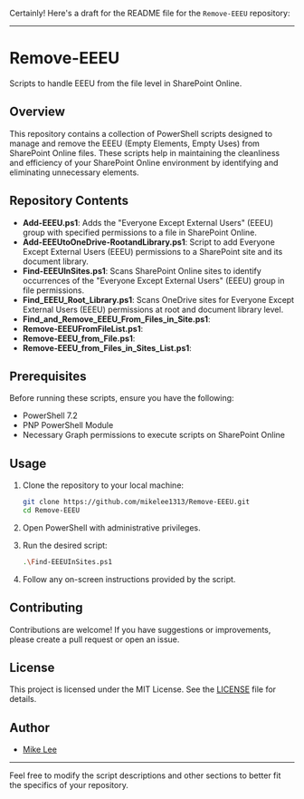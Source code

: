 Certainly! Here's a draft for the README file for the `Remove-EEEU` repository:

---

# Remove-EEEU

Scripts to handle EEEU from the file level in SharePoint Online.

## Overview

This repository contains a collection of PowerShell scripts designed to manage and remove the EEEU (Empty Elements, Empty Uses) from SharePoint Online files. These scripts help in maintaining the cleanliness and efficiency of your SharePoint Online environment by identifying and eliminating unnecessary elements.

## Repository Contents

- **Add-EEEU.ps1**:  Adds the "Everyone Except External Users" (EEEU) group with specified permissions to a file in SharePoint Online.
- **Add-EEEUtoOneDrive-RootandLibrary.ps1**: Script to add Everyone Except External Users (EEEU) permissions to a SharePoint site and its document library.
- **Find-EEEUInSites.ps1**: Scans SharePoint Online sites to identify occurrences of the "Everyone Except External Users" (EEEU) group in file permissions.
- **Find_EEEU_Root_Library.ps1**: Scans OneDrive sites for Everyone Except External Users (EEEU) permissions at root and document library level.
- **Find_and_Remove_EEEU_From_Files_in_Site.ps1**:
- **Remove-EEEUFromFileList.ps1**:
- **Remove-EEEU_from_File.ps1**:
- **Remove-EEEU_from_Files_in_Sites_List.ps1**:

<!-- Add descriptions for each script in the repository -->

## Prerequisites

Before running these scripts, ensure you have the following:

- PowerShell 7.2
- PNP PowerShell Module
- Necessary Graph permissions to execute scripts on SharePoint Online

## Usage

1. Clone the repository to your local machine:
    ```sh
    git clone https://github.com/mikelee1313/Remove-EEEU.git
    cd Remove-EEEU
    ```

2. Open PowerShell with administrative privileges.

3. Run the desired script:
    ```sh
    .\Find-EEEUInSites.ps1
    ```

4. Follow any on-screen instructions provided by the script.

## Contributing

Contributions are welcome! If you have suggestions or improvements, please create a pull request or open an issue.

## License

This project is licensed under the MIT License. See the [LICENSE](LICENSE) file for details.

## Author

- [Mike Lee](https://github.com/mikelee1313)

---

Feel free to modify the script descriptions and other sections to better fit the specifics of your repository.
